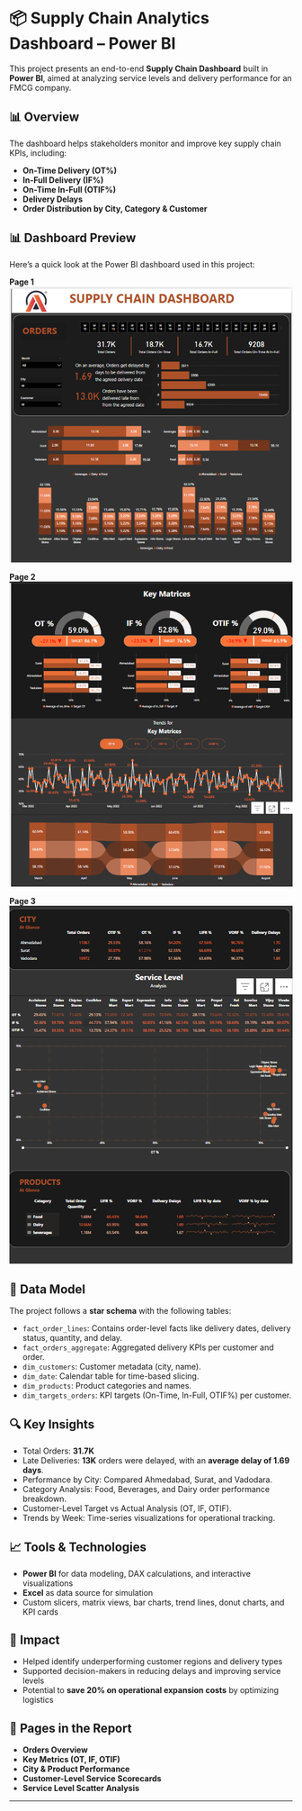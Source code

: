 # 📦 Supply Chain Analytics Dashboard – Power BI

This project presents an end-to-end **Supply Chain Dashboard** built in **Power BI**, aimed at analyzing service levels and delivery performance for an FMCG company.

## 📊 Overview

The dashboard helps stakeholders monitor and improve key supply chain KPIs, including:

- **On-Time Delivery (OT%)**
- **In-Full Delivery (IF%)**
- **On-Time In-Full (OTIF%)**
- **Delivery Delays**
- **Order Distribution by City, Category & Customer**

## 📊 Dashboard Preview

Here’s a quick look at the Power BI dashboard used in this project:

**Page 1**
![Dashboard Page 1](Dashboard/Overview.png)

**Page 2**
![Dashboard Page 2](Dashboard/Key_Matrices.png)

**Page 3**
![Dashboard Page 3](Dashboard/Other_Details.png)

## 🧩 Data Model

The project follows a **star schema** with the following tables:

- `fact_order_lines`: Contains order-level facts like delivery dates, delivery status, quantity, and delay.
- `fact_orders_aggregate`: Aggregated delivery KPIs per customer and order.
- `dim_customers`: Customer metadata (city, name).
- `dim_date`: Calendar table for time-based slicing.
- `dim_products`: Product categories and names.
- `dim_targets_orders`: KPI targets (On-Time, In-Full, OTIF%) per customer.

## 🔍 Key Insights

- Total Orders: **31.7K**
- Late Deliveries: **13K** orders were delayed, with an **average delay of 1.69 days**.
- Performance by City: Compared Ahmedabad, Surat, and Vadodara.
- Category Analysis: Food, Beverages, and Dairy order performance breakdown.
- Customer-Level Target vs Actual Analysis (OT, IF, OTIF).
- Trends by Week: Time-series visualizations for operational tracking.

## 📈 Tools & Technologies

- **Power BI** for data modeling, DAX calculations, and interactive visualizations
- **Excel** as data source for simulation
- Custom slicers, matrix views, bar charts, trend lines, donut charts, and KPI cards

## 🚀 Impact

- Helped identify underperforming customer regions and delivery types
- Supported decision-makers in reducing delays and improving service levels
- Potential to **save 20% on operational expansion costs** by optimizing logistics

## 📁 Pages in the Report

- **Orders Overview**
- **Key Metrics (OT, IF, OTIF)**
- **City & Product Performance**
- **Customer-Level Service Scorecards**
- **Service Level Scatter Analysis**

---
